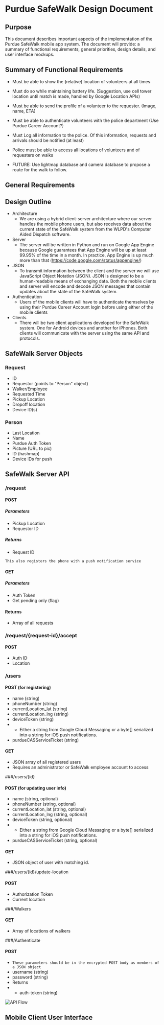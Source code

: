 Purdue SafeWalk Design Document
===============================

Purpose
-------
This document describes important aspects of the implementation of the Purdue SafeWalk mobile app system. The document will provide: a summary of functional requirements, general priorities, design details, and user interface mockups.

Summary of Functional Requirements
----------------------------------

* Must be able to show the (relative) location of volunteers at all times
 * Must do so while maintaining battery life. (Suggestion, use cell tower location until match is made, handled by Google Location APIs)

* Must be able to send the profile of a volunteer to the requester. (Image, name, ETA)

* Must be able to authenticate volunteers with the police department (Use Purdue Career Account?)

* Must Log all information to the police. Of this information, requests and arrivals should be notified (at least)

* Police must be able to access all locations of volunteers and of requesters on walks

* FUTURE: Use lightmap database and camera database to propose a route for the walk to follow. 

General Requirements
--------------------

Design Outline
--------------
* Architecture
  * We are using a hybrid client-server architecture where our server handles the mobile phone users, but also receives data about the current state of the SafeWalk system from the WLPD's Computer Aided Dispatch software.
* Server
  * The server will be written in Python and run on Google App Engine because Google guarantees that App Engine will be up at least 99.95% of the time in a month. In practice, App Engine is up much more than that (https://code.google.com/status/appengine/)
* JSON
  * To transmit information between the client and the server we will use JavaScript Object Notation (JSON). JSON is designed to be a human-readable means of exchanging data. Both the mobile clients and server will encode and decode JSON messages that contain updates about the state of the SafeWalk system.
* Authentication
  * Users of the mobile clients will have to authenticate themselves by using their Purdue Career Account login before using either of the mobile clients
* Clients
  * There will be two client applications developed for the SafeWalk system. One for Android devices and another for iPhones. Both clients will communicate with the server using the same API and protocols.

SafeWalk Server Objects
--------------------
### Request 
* ID
* Requestor (points to "Person" object)
* Walker/Employee
* Requested Time
* Pickup Location
* Dropoff location
* Device ID(s)

### Person
* Last Location
* Name
* Purdue Auth Token
* Picture (URL to pic)
* ID (hashmap)
* Device IDs for push
  
SafeWalk Server API
--------------------
### /request
#### POST
##### Parameters
* Pickup Location
* Requestor ID
##### Returns
* Request ID

``This also registers the phone with a push notification service``

#### GET
##### Parameters
* Auth Token
* Get pending only (flag) 
#### Returns
* Array of all requests

### /request/{request-id}/accept
#### POST
* Auth ID
* Location

### /users
#### POST (for registering)
* name (string)
* phoneNumber (string)
* currentLocation_lat (string)
* currentLocation_lng (string)
* deviceToken (string)
* * Either a string from Google Cloud Messaging or a byte[] serialized into a string for iOS push notifications.
* purdueCASServiceTicket (string)
#### GET
* JSON array of all registered users
* Requires an administrator or SafeWalk employee account to access

###/users/{id}
#### POST (for updating user info)
* name (string, optional)
* phoneNumber (string, optional)
* currentLocation_lat (string, optional)
* currentLocation_lng (string, optional)
* deviceToken (string, optional)
* * Either a string from Google Cloud Messaging or a byte[] serialized into a string for iOS push notifications.
* purdueCASServiceTicket (string, optional)
#### GET
* JSON object of user with matching id.

###/users/{id}/update-location
#### POST
* Authorization Token
* Current location



###/Walkers
#### GET
* Array of locations of walkers

###/Authenticate
#### POST
* `These parameters should be in the encrypted POST body as members of a JSON object`
* username (string)
* password (string)
* Returns
* * auth-token (string)

![API Flow](https://raw.github.com/Purdue-ACM-SIGAPP/SafeWalk/master/documentation/images/api-requests.jpg)

Mobile Client User Interface
----------------------------


